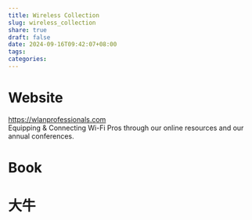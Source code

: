 ```yaml
---
title: Wireless Collection
slug: wireless_collection
share: true
draft: false
date: 2024-09-16T09:42:07+08:00
tags: 
categories:
---
```





# Website

https://wlanprofessionals.com <br>
Equipping & Connecting Wi-Fi Pros through our online resources and our annual conferences.<br>


# Book



# 大牛



